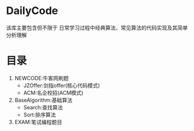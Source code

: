 # DailyCode
该库主要包含但不限于 日常学习过程中经典算法、常见算法的代码实现及其简单分析理解
# 目录
1. NEWCODE:牛客网刷题
    - JZOffer:剑指offer(核心代码模式)
    - ACM:名企校招(ACM模式)
2. BaseAlgorithm:基础算法
    - Search:查找算法
    - Sort:排序算法
3. EXAM:笔试编程题目 